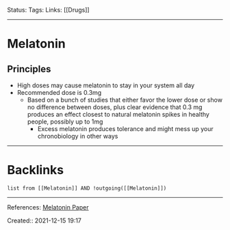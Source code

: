 Status: 
Tags: 
Links: [[Drugs]]
___
# Melatonin
## Principles
- High doses may cause melatonin to stay in your system all day
- Recommended dose is 0.3mg
	- Based on a bunch of studies that either favor the lower dose or show no difference between doses, plus clear evidence that 0.3 mg produces an effect closest to natural melatonin spikes in healthy people, possibly up to 1mg
		- Excess melatonin produces tolerance and might mess up your chronobiology in other ways 
___
# Backlinks
```dataview
list from [[Melatonin]] AND !outgoing([[Melatonin]])
```
___
References: [Melatonin Paper](https://slatestarcodex.com/2018/07/10/melatonin-much-more-than-you-wanted-to-know/)

Created:: 2021-12-15 19:17
